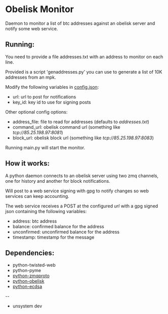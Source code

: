 Obelisk Monitor
====================

Daemon to monitor a list of btc addresses against an
obelisk server and notify some web service.

Running:
--------------------
You need to provide a file addresses.txt with an address
to monitor on each line.

Provided is a script 'genaddresses.py' you can use to generate
a list of 10K addresses from an mpk.

Modify the following variables in [config.json](config.json):
 * url: url to post for notifications
 * key_id: key id to use for signing posts

Other optional config options:
 * address_file: file to read for addresses (defaults to *addresses.txt*)
 * command_url: obelisk command url (something like *tcp://85.25.198.97:8081*)
 * block_url: obelisk block url (something like *tcp://85.25.198.97:8083*)

Running main.py will start the monitor.

How it works:
--------------------
A python daemon connects to an obelisk server using two zmq
channels, one for history and another for block notifications.

Will post to a web service signing with gpg to notify
changes so web services can keep accounting.

The web service receives a POST at the configured *url* with a gpg signed
json containing the following variables:

 * address: btc address
 * balance: confirmed balance for the address
 * unconfirmed: unconfirmed balance for the address
 * timestamp: timestamp for the message

Dependencies:
----------------

* python-twisted-web
* python-pyme
* [python-zmqproto](https://github.com/caedesvvv/zmqproto)
* [python-obelisk](https://github.com/darkwallet/python-obelisk)
* [python-ecdsa](https://github.com/warner/python-ecdsa)

--

- unsystem dev
